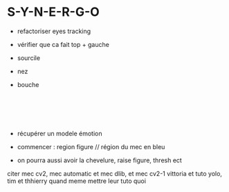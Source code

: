 # S-Y-N-E-R-G-O



- refactoriser eyes tracking

- vérifier que ca fait top + gauche

- sourcile

- nez

- bouche 



<br><br><br><br>

- récupérer un modele émotion

- commencer : region figure // région du mec en bleu

- on pourra aussi avoir la chevelure, raise figure, thresh ect












citer mec cv2, mec automatic et mec dlib, et mec cv2-1 vittoria et tuto yolo, tim et thhierry quand meme mettre leur tuto quoi
